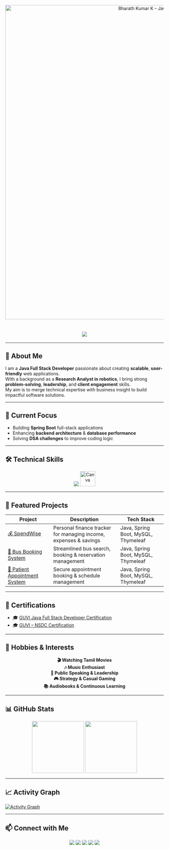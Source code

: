 <!-- Animated Top Banner -->
<p align="center">
  <img src="banner.gif" alt="Bharath Kumar K – Java Full Stack Developer" width="1000">
</p>

<h1 align="center">
  <img src="https://readme-typing-svg.herokuapp.com?color=00FFFF&center=true&lines=Bharath+Kumar+K;Java+Full+Stack+Developer;Spring+Boot+%7C+MySQL+%7C+Java;Crafting+Scalable+Solutions">
</h1>

---

## 💼 About Me
I am a **Java Full Stack Developer** passionate about creating **scalable**, **user-friendly** web applications.  
With a background as a **Research Analyst in robotics**, I bring strong **problem-solving**, **leadership**, and **client engagement** skills.  
My aim is to merge technical expertise with business insight to build impactful software solutions.

---

## 🚀 Current Focus
- Building **Spring Boot** full-stack applications  
- Enhancing **backend architecture** & **database performance**  
- Solving **DSA challenges** to improve coding logic  

---

## 🛠 Technical Skills
<p align="center">
  <img src="https://skillicons.dev/icons?i=html,css,tailwind,bootstrap,java,mysql,spring,idea,eclipse,postman,maven,figma,vscode,netlify,junit" />
  <img src="https://upload.wikimedia.org/wikipedia/commons/0/0e/Canva_Logo.png" width="48" alt="Canva"/>
</p>

---

## 📂 Featured Projects

| Project | Description | Tech Stack |
|---------|-------------|------------|
| [💰 SpendWise](https://github.com/Bharath0528/-SpendWise) | Personal finance tracker for managing income, expenses & savings | Java, Spring Boot, MySQL, Thymeleaf |
| [🚌 Bus Booking System](https://github.com/Bharath0528/Bus-booking-system) | Streamlined bus search, booking & reservation management | Java, Spring Boot, MySQL, Thymeleaf |
| [🏥 Patient Appointment System](https://github.com/Bharath0528/medapp) | Secure appointment booking & schedule management | Java, Spring Boot, MySQL, Thymeleaf |

---

## 📜 Certifications
- 🎓 [GUVI Java Full Stack Developer Certification](https://www.zenclass.in/certificateDownload/57959my4VkO91OxJ?download=true)  
- 🎓 [GUVI – NSDC Certification](https://drive.google.com/file/d/1QhItK7_C1LSQcrzez6S780Qd1SOWqmxv/view?usp=drive_link)  

---

## 🎯 Hobbies & Interests
<p align="center">
  <b>🎬 Watching Tamil Movies</b><br>
  <b>🎶 Music Enthusiast</b><br>
  <b>🎤 Public Speaking & Leadership</b><br>
  <b>🎮 Strategy & Casual Gaming</b><br>
  <b>📚 Audiobooks & Continuous Learning</b>
</p>

---

## 📊 GitHub Stats
<p align="center">
  <img src="https://github-readme-stats.vercel.app/api?username=Bharath0528&show_icons=true&theme=radical" height="165" />
  <img src="https://github-readme-streak-stats.herokuapp.com/?user=Bharath0528&theme=radical" height="165" />
</p>

---

## 📈 Activity Graph
[![Activity Graph](https://github-readme-activity-graph.vercel.app/graph?username=Bharath0528&bg_color=000000&color=00FFFF&line=FF00FF&point=FFFFFF&hide_border=true)](https://github.com/ashutosh00710/github-readme-activity-graph)

---

## 📫 Connect with Me
<p align="center">
  <a href="https://github.com/Bharath0528"><img src="https://img.shields.io/badge/GitHub-171515?style=for-the-badge&logo=github&logoColor=white"></a>
  <a href="https://www.linkedin.com/in/bharath-kumar-k-913988231/"><img src="https://img.shields.io/badge/LinkedIn-0A66C2?style=for-the-badge&logo=linkedin&logoColor=white"></a>
  <a href="https://bharathkumarprofile.netlify.app/"><img src="https://img.shields.io/badge/Portfolio-FF7139?style=for-the-badge&logo=firefox&logoColor=white"></a>
  <a href="mailto:bharathkuppan0504@gmail.com"><img src="https://img.shields.io/badge/Email-D14836?style=for-the-badge&logo=gmail&logoColor=white"></a>
  <a href="https://www.instagram.com/__bharath.k_04_?igsh=eTJxZ3dtajB2OXZk"><img src="https://img.shields.io/badge/Instagram-E4405F?style=for-the-badge&logo=instagram&logoColor=white"></a>
</p>
